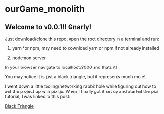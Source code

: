 # ourGame_monolith

## Welcome to v0.0.1!! Gnarly!

Just download/clone this repo, open the root directory in a terminal and run:

1. yarn \*or npm, may need to download yarn or npm if not already installed

2. nodemon server

In your browser navigate to localhost:3000 and thats it!

You may notice it is just a black triangle, but it represents much more!

I went down a little tooling/networking rabbit hole while figuring out how to set the project up with pixi.js. When I finally got it set up and started the pixi tutorial, I was linked to this post:

<a href="http://rampantgames.com/blog/?p=7745"> Black Triangle </a>
